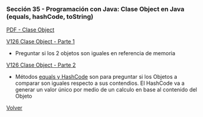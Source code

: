 ### Sección 35 - Programación con Java: Clase Object en Java (equals, hashCode, toString)

[PDF - Clase Object](Apuntes/CPJ-A-Leccion-ClaseObject.pdf)

[V126 Clase Object - Parte 1](V126_Clase_Object_Parte_1/src/test/TestClaseObject.java)
- Preguntar si los 2 objetos son iguales en referencia de memoria

[V126 Clase Object - Parte 2](V127_Clase_Object_Parte_2/src/test/TestClaseObject.java)
- Métodos [equals y HashCode](V127_Clase_Object_Parte_2/src/domain/Empleado.java)
son para preguntar si los Objetos a comparar son iguales respecto a sus contendios.
El HashCode va a generar un valor único por medio de un calculo en base al contenido
del Objeto

[Volver](../)
